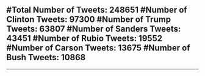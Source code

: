 #Total Number of Tweets: 248651 
#Number of Clinton Tweets: 97300
#Number of Trump Tweets: 63807
#Number of Sanders Tweets: 43451
#Number of Rubio Tweets: 19552
#Number of Carson Tweets: 13675
#Number of Bush Tweets: 10868
---
---
